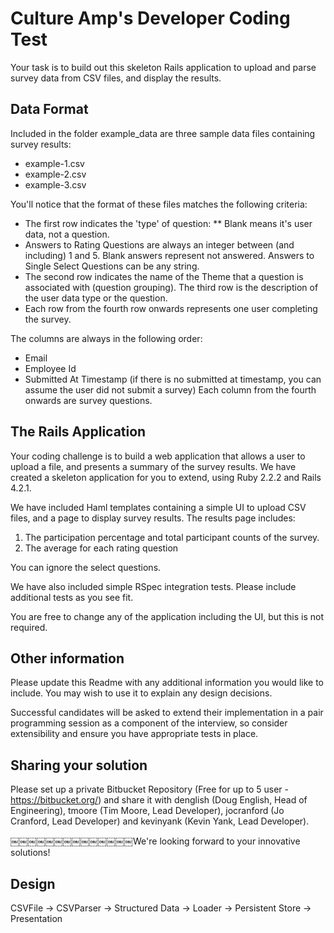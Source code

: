 # Culture Amp's Developer Coding Test

Your task is to build out this skeleton Rails application to upload and parse survey data from CSV files, and display the results.

## Data Format

Included in the folder example_data are three sample data files containing survey results:
* example-1.csv
* example-2.csv
* example-3.csv


You'll notice that the format of these files matches the following criteria:
* The first row indicates the 'type' of question:
** Blank means it's user data, not a question.
* Answers to Rating Questions are always an integer between (and including) 1 and 5. Blank answers represent not answered. Answers to Single Select Questions can be any string.
* The second row indicates the name of the Theme that a question is associated with (question grouping). The third row is the description of the user data type or the question.
* Each row from the fourth row onwards represents one user completing the survey.

The columns are always in the following order:
* Email
* Employee Id
* Submitted At Timestamp (if there is no submitted at timestamp, you can assume the user did not submit a survey) Each column from the fourth onwards are survey questions.

## The Rails Application

Your coding challenge is to build a web application that allows a user to upload a file, and presents a summary of the survey results. We have created a skeleton application for you to extend, using Ruby 2.2.2 and Rails 4.2.1.

We have included Haml templates containing a simple UI to upload CSV files, and a page to display survey results. The results page includes:

1. The participation percentage and total participant counts of the survey.
2. The average for each rating question

You can ignore the select questions.

We have also included simple RSpec integration tests. Please include additional tests as you see fit.

You are free to change any of the application including the UI, but this is not required.

## Other information

Please update this Readme with any additional information you would like to include. You may wish to use it to explain any design decisions.

Successful candidates will be asked to extend their implementation in a pair programming session as a component of the interview, so consider extensibility and ensure you have appropriate tests in place.

## Sharing your solution

Please set up a private Bitbucket Repository (Free for up to 5 user - https://bitbucket.org/) and share it with denglish (Doug English, Head of Engineering), tmoore (Tim Moore, Lead Developer), jocranford (Jo Cranford, Lead Developer) and kevinyank (Kevin Yank, Lead Developer).

￼￼￼￼￼￼￼￼￼￼￼￼￼￼We're looking forward to your innovative solutions!

## Design

CSVFile -> CSVParser -> Structured Data -> Loader -> Persistent Store -> Presentation
